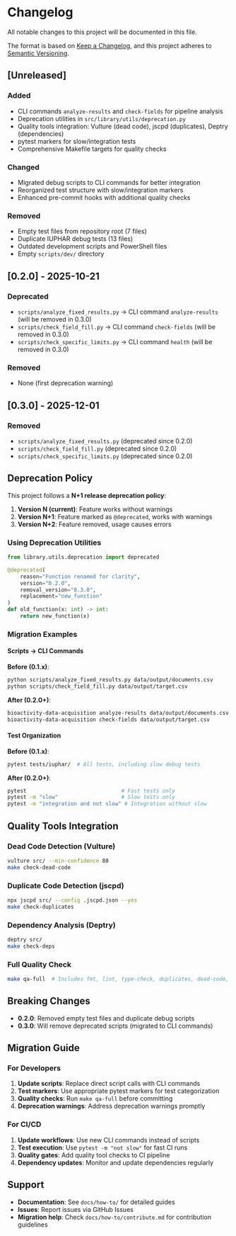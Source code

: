 # Changelog

All notable changes to this project will be documented in this file.

The format is based on [Keep a Changelog](https://keepachangelog.com/en/1.0.0/),
and this project adheres to [Semantic Versioning](https://semver.org/spec/v2.0.0.html).

## [Unreleased]

### Added
- CLI commands `analyze-results` and `check-fields` for pipeline analysis
- Deprecation utilities in `src/library/utils/deprecation.py`
- Quality tools integration: Vulture (dead code), jscpd (duplicates), Deptry (dependencies)
- pytest markers for slow/integration tests
- Comprehensive Makefile targets for quality checks

### Changed
- Migrated debug scripts to CLI commands for better integration
- Reorganized test structure with slow/integration markers
- Enhanced pre-commit hooks with additional quality checks

### Removed
- Empty test files from repository root (7 files)
- Duplicate IUPHAR debug tests (13 files)
- Outdated development scripts and PowerShell files
- Empty `scripts/dev/` directory

## [0.2.0] - 2025-10-21

### Deprecated
- `scripts/analyze_fixed_results.py` → CLI command `analyze-results` (will be removed in 0.3.0)
- `scripts/check_field_fill.py` → CLI command `check-fields` (will be removed in 0.3.0)
- `scripts/check_specific_limits.py` → CLI command `health` (will be removed in 0.3.0)

### Removed
- None (first deprecation warning)

## [0.3.0] - 2025-12-01

### Removed
- `scripts/analyze_fixed_results.py` (deprecated since 0.2.0)
- `scripts/check_field_fill.py` (deprecated since 0.2.0)
- `scripts/check_specific_limits.py` (deprecated since 0.2.0)

## Deprecation Policy

This project follows a **N+1 release deprecation policy**:

1. **Version N (current)**: Feature works without warnings
2. **Version N+1**: Feature marked as `@deprecated`, works with warnings
3. **Version N+2**: Feature removed, usage causes errors

### Using Deprecation Utilities

```python
from library.utils.deprecation import deprecated

@deprecated(
    reason="Function renamed for clarity",
    version="0.2.0",
    removal_version="0.3.0",
    replacement="new_function"
)
def old_function(x: int) -> int:
    return new_function(x)
```

### Migration Examples

#### Scripts → CLI Commands

**Before (0.1.x)**:
```bash
python scripts/analyze_fixed_results.py data/output/documents.csv
python scripts/check_field_fill.py data/output/target.csv
```

**After (0.2.0+)**:
```bash
bioactivity-data-acquisition analyze-results data/output/documents.csv
bioactivity-data-acquisition check-fields data/output/target.csv
```

#### Test Organization

**Before (0.1.x)**:
```bash
pytest tests/iuphar/  # All tests, including slow debug tests
```

**After (0.2.0+)**:
```bash
pytest                              # Fast tests only
pytest -m "slow"                    # Slow tests only
pytest -m "integration and not slow" # Integration without slow
```

## Quality Tools Integration

### Dead Code Detection (Vulture)
```bash
vulture src/ --min-confidence 80
make check-dead-code
```

### Duplicate Code Detection (jscpd)
```bash
npx jscpd src/ --config .jscpd.json --yes
make check-duplicates
```

### Dependency Analysis (Deptry)
```bash
deptry src/
make check-deps
```

### Full Quality Check
```bash
make qa-full  # Includes fmt, lint, type-check, duplicates, dead-code, deps
```

## Breaking Changes

- **0.2.0**: Removed empty test files and duplicate debug scripts
- **0.3.0**: Will remove deprecated scripts (migrated to CLI commands)

## Migration Guide

### For Developers

1. **Update scripts**: Replace direct script calls with CLI commands
2. **Test markers**: Use appropriate pytest markers for test categorization
3. **Quality checks**: Run `make qa-full` before committing
4. **Deprecation warnings**: Address deprecation warnings promptly

### For CI/CD

1. **Update workflows**: Use new CLI commands instead of scripts
2. **Test execution**: Use `pytest -m "not slow"` for fast CI runs
3. **Quality gates**: Add quality tool checks to CI pipeline
4. **Dependency updates**: Monitor and update dependencies regularly

## Support

- **Documentation**: See `docs/how-to/` for detailed guides
- **Issues**: Report issues via GitHub Issues
- **Migration help**: Check `docs/how-to/contribute.md` for contribution guidelines
